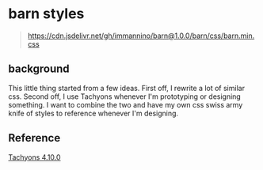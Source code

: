 # barn styles

> https://cdn.jsdelivr.net/gh/immannino/barn@1.0.0/barn/css/barn.min.css

## background
This little thing started from a few ideas. First off, I rewrite a lot of similar css. Second off, I use Tachyons whenever I'm prototyping or designing something. I want to combine the two and have my own css swiss army knife of styles to reference whenever I'm designing.

## Reference
[Tachyons 4.10.0](http://tachyons.io/)